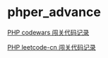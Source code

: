 # phper_advance

[PHP codewars 闯关代码记录](https://github.com/henrysun1015/phper_advance/tree/master/CodeWars)

[PHP leetcode-cn 闯关代码记录](https://github.com/henrysun1015/phper_advance/tree/master/LeetCode-cn)

